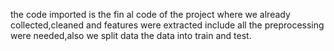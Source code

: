 the code imported is the fin al code of the project where we already collected,cleaned and features were extracted include all the preprocessing were needed,also we split data the data into train and test.
